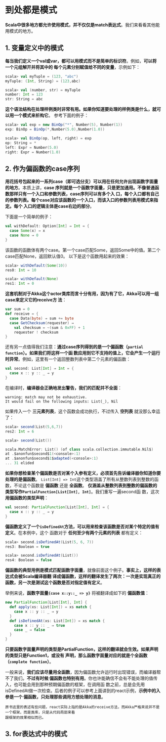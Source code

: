 到处都是模式
===================================================================================
**Scala中很多地方都允许使用模式，并不仅仅是match表达式**。我们来看看其他能用模式的地方。

## 1. 变量定义中的模式
**每当我们定义一个val或var，都可以用模式而不是简单的标识符**。例如，**可以将一个元组解开并将其中的
每个元素分别赋值给不同的变量**，示例如下：
```scala
scala> val myTuple = (123, "abc")
myTuple: (Int, String) = (123,abc)

scala> val (number, str) = myTuple
number: Int = 123
str: String = abc
```
**这个语法结构在处理样例类时非常有用。如果你知道要处理的样例类是什么，就可以用一个模式来析构它**。
参考下面的例子：
```scala
scala> val exp = new BinOp("*", Number(5), Number(1))
exp: BinOp = BinOp(*,Number(5.0),Number(1.0))

scala> val BinOp(op, left, right) = exp
op: String = *
left: Expr = Number(5.0)
right: Expr = Number(1.0)
```

## 2. 作为偏函数的case序列
**用花括号包起来的一系列case（即可选分支）可以用在任何允许出现函数字面量的地方**。本质上讲，**case
序列就是一个函数字面量，只是更加通用。不像普通函数那样只有一个入口和参数列表，case序列可以有多个入
口，每个入口都有自己的参数列表。每个case对应该函数的一个入口，而该入口的参数列表用模式来指定。每个
入口的逻辑主体是case右边的部分**。

下面是一个简单的例子：
```scala
val withDefault: Option[Int] ⇒ Int = {
  case Some(x) ⇒ x
  case None ⇒ 0
}
```
该函数的函数体有两个case。第一个case匹配Some，返回Some中的值。第二个case匹配None，返回默认值0。
以下是这个函数用起来的效果：
```scala
scala> withDefault(Some(10))
res0: Int = 10

scala> withDefault(None)
res1: Int = 0
```
**这套机制对于Akka这个actor类库而言十分有用，因为有了它，Akka可以用一组case来定义它的receive方
法**：
```scala
var sum = 0
def receive = {
  case Data(byte) ⇒ sum += byte
  case GetChecksum(requester) ⇒
    val checksum = ~(sum & 0xFF) + 1
    requester ! checksum
}
```
还有另一点值得我们注意：**通过case序列得到的是一个偏函数（`partial function`）。如果我们将这样一个函
数应用到它不支持的值上，它会产生一个运行时异常**。例如，这里有一个返回整数列表中第二个元素的偏函数：
```scala
val second: List[Int] ⇒ Int = {
  case x :: y :: _ ⇒ y
}
```
在编译时，**编译器会正确地发出警告，我们的匹配并不全面**：
```
warning: match may not be exhaustive.
It would fail on the following inputs: List(_), Nil
```
如果传入一个 **三元素列表**，这个函数会成功执行，不过传入 **空列表** 就没那么幸运了：
```scala
scala> second(List(5,6,7))
res2: Int = 6

scala> second(List())

scala.MatchError: List() (of class scala.collection.immutable.Nil$)
at .$anonfun$second$1(<console>:1)
at .$anonfun$second$1$adapted(<console>:1)
... 31 elided
```
**如果你想检查某个偏函数是否对某个入参有定义，必须首先告诉编译器你知道你要处理的是偏函数**。
`List[Int] => Int`这个类型涵盖了所有从整数列表到整数的函数，不论这个函数是 **偏函数** 还是 **全函数**。
**仅涵盖从整数列表到整数的偏函数的类型写作`PartialFunction[List[Int], Int]`**。我们重写一遍second函
数，这次 **用偏函数的类型声明**：
```scala
val second: PartialFunction[List[Int], Int] = {
  case x :: y :: _ ⇒ y
}
```
**偏函数定义了一个`isDefinedAt`方法，可以用来检查该函数是否对某个特定的值有定义**。在本例中，这个
函数对于 **任何至少有两个元素的列表** 都有定义：
```scala
scala> second.isDefinedAt(List(5, 6, 7))
res3: Boolean = true

scala> second.isDefinedAt(List())
res4: Boolean = false
```
**偏函数的典型用例是模式匹配函数字面量**，就像前面这个例子。**事实上，这样的表达式会被Scala编译器翻
译成偏函数，这样的翻译发生了两次：一次是实现真正的函数，另一次是测试这个函数是否对指定值有定义**。

举例来说，**函数字面量`{case x::y::_ => y}`** 将被翻译成如下的 **偏函数值**：
```scala
new PartialFunction[List[Int], Int] {
  def apply(xs: List[Int]) = xs match {
    case x :: y :: _ ⇒ y
  }
  def isDefinedAt(xs: List[Int]) = xs match {
    case x :: y :: _ ⇒ true
    case _ ⇒ false
  }
}
```
**只要函数字面量声明的类型是PartialFunction，这样的翻译就会生效。如果声明的类型只是Function1，或没有
声明，那么函数字面量对应的就是个全函数（`complete function`）**。

一般来说，**我们应该尽量用全函数**，因为偏函数允许运行时出现错误，而编译器帮不了我们。**不过有时候
偏函数也特别有用**。你也许能确信不会有不能处理的值传入，也可能会用到那种预期偏函数的框架，在调用函
数之前，总是会先用isDefinedAt做一次检查。后者的例子可以参考上面讲到的react示例，**示例中的入参是一个
偏函数，只处理那些调用方想处理的消息**。 
```
原书这里的表述有些问题，react实际上指的是Akka的receive方法，而Akka严格来说并不是一个框架，而是类库，只是从代码局部来看
跟框架的效果相似而已。
```

## 3. for表达式中的模式



